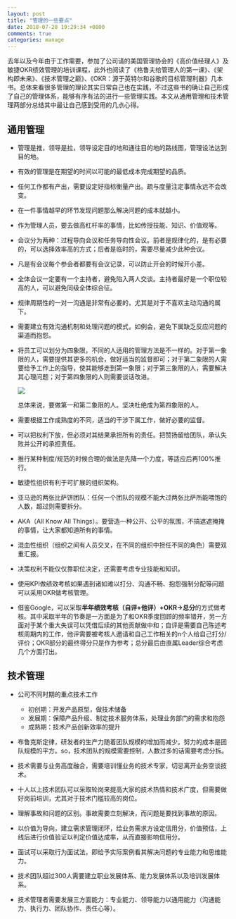 ```yaml
---
layout: post
title: "管理的一些要点"
date: 2018-07-28 19:29:34 +0800
comments: true
categories: manage
---
```


去年以及今年由于工作需要，参加了公司请的美国管理协会的《高价值经理人》及敏捷OKR绩效管理的培训课程，此外也阅读了《格鲁夫给管理人的第一课》、《架构即未来》、《技术管理之巅》、《OKR：源于英特尔和谷歌的目标管理利器》几本书。总体来看很多管理的理论其实日常自己也在实践，不过这些书的确让自己形成了自己的管理体系，能够有序有法的进行一些管理实践。本文从通用管理和技术管理两部分总结其中最让自己感到受用的几点心得。

<!--more-->

## 通用管理
	
- 管理是推，领导是拉，领导设定目的地和通往目的地的路线图，管理设法达到目的地。

- 有效的管理是在期望的时间以可能的最低成本完成期望的品质。
	
- 任何工作都有产出，需要设定好指标衡量产出。疏与度量注定事情永远不会改变。

- 在一件事情越早的环节发现问题那么解决问题的成本就越小。

- 作为管理人员，要去做高杠杆率的事情，比如传授技能、知识、价值观等。

- 会议分为两种：过程导向会议和任务导向性会议。前者是规律化的，是有必要的，可以选择效率高的方式；后者是临时的，需要尽量减少此种会议。

- 凡是有会议每个参会者都要有会议记录，可以防止开会的时候开小差。

- 全体会议一定要有一个主持者，避免陷入两人交谈。主持者最好是一个职位较高的人，可以避免同级全体综合征。

- 规律周期性的一对一沟通是非常有必要的，尤其是对于不喜欢主动沟通的属下。

- 需要建立有效沟通机制和处理问题的模式，如例会，避免下属缺乏反应问题的渠道而抱怨。

- 将员工可以划分为四象限，不同的人适用的管理方法是不一样的。对于第一象限的人，需要提供其更多的机会，做好适当的监督即可；对于第二象限的人需要给予工作上的指导，使其能够走到第一象限；对于第三象限的人，需要解决其心理问题；对于第四象限的人则需要谈话改进。

	![](/post_images/readiness.png)

	总体来说，要做第一和第二象限的人。坚决杜绝成为第四象限的人。
	
- 需要根据工作成熟度的不同，适当的干涉下属工作，做好必要的监督。
	
- 可以把权利下放，但必须对其结果承担所有的责任。把赞扬留给团队，承认失败并公开的承担责任。
	
- 推行某种制度/规范的时候合理的做法是先降一个力度，等适应后再100%推行。

- 敏捷性组织有利于可扩展的组织架构。

- 亚马逊的两张比萨饼团队：任何一个团队的规模不能大过两张比萨所能喂饱的人数，超过则需要拆分。

- AKA（All Know All Things）。要营造一种公开、公平的氛围，不搞遮遮掩掩的事情，让大家都知道所有的事情。

- 混血性组织（组织之间有人员交叉，在不同的组织中担任不同的角色）需要双重汇报。

- 决策权利不能仅仅靠职位决定，还需要考虑专业技能和知识。

- 使用KPI做绩效考核如果遇到诸如难以打分、沟通不畅、抱怨强制分配等问题可以采用OKR做考核管理。

- 借鉴Google，可以采取**半年绩效考核（自评+他评）+OKR->总分**的方式做考核。其中采取半年的节奏是一方面是为了和OKR季度回顾的频率错开，另一方面对于某个重大失误可以凭借后续的其他贡献做中和；自评是需要自己陈述考核周期内的工作，他评需要被考核人邀请和自己工作相关的n个人给自己打分/评价；OKR部分的最终得分只是作为参考；总分最后由直属Leader综合考虑几个方面打出。

## 技术管理

- 公司不同时期的重点技术工作

	- 初创期：开发产品原型，做技术储备
	- 发展期：保障产品升级、制定技术服务体系，处理业务部门的需求和抱怨
	- 成熟期：技术产品创新效率的提升

- 布鲁克斯定律，研发者的生产力随着团队规模的增加而减少。努力的成本是团队规模的平方。so，技术团队的规模需要控制，人数过多的话需要考虑分拆。

- 技术需要与业务高度融合，需要培训懂业务的技术专家，切忌离开业务空谈技术。

- 十人以上技术团队可以采取轮岗来提高大家的技术热情和技术广度，但需要做好岗前培训，尤其对于技术门槛较高的岗位。

- 理解事故和问题的区别。事故需要立刻解决，而问题是要找到事故的原因。

- 以价值为导向，建立需求管理闭环，给业务需求方设定信用分，价值预估，上线后进行价值验证以判定价值达成率，从而直接影响信用分。

- 面试可以采取行为面试法，即给予实际案例看其解决问题的专业能力和思维能力。

- 技术团队超过300人需要建立职业发展体系、能力发展体系以及培训发展体系。

- 技术管理者需要发展三方面能力：专业能力、领导能力以通用能力（沟通能力、执行力、团队协作、责任心等）。